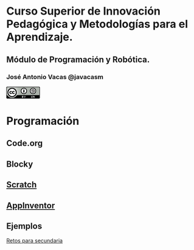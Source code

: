 # Curso Superior de Innovación Pedagógica y Metodologías para el Aprendizaje.

## Módulo de Programación y Robótica.

### José Antonio Vacas @javacasm

![CCbySA](./images/CCbySQ_88x31.png)


# Programación


## Code.org

## Blocky

## [Scratch](https://github.com/javacasm/ProgramarParaEducar/blob/master/Scratch.md)

## [AppInventor](https://github.com/javacasm/ProgramarParaEducar/blob/master/AppInventor.md)


## Ejemplos

[Retos para secundaria](http://www.aprendeprogramando.es/challenges)
